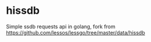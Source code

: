 # hissdb
Simple ssdb requests api in golang, fork from https://github.com/lessos/lessgo/tree/master/data/hissdb

